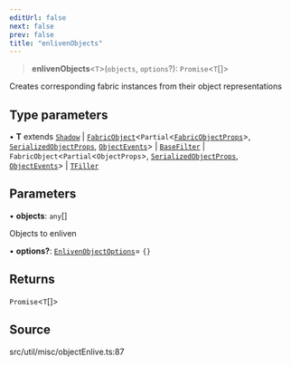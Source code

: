 ```yaml
---
editUrl: false
next: false
prev: false
title: "enlivenObjects"
---
```


> **enlivenObjects**\<`T`\>(`objects`, `options`?): `Promise`\<`T`[]\>

Creates corresponding fabric instances from their object representations

## Type parameters

• **T** extends [`Shadow`](../../../classes/Shadow.md) \| [`FabricObject`](../../../classes/FabricObject.md)\<`Partial`\<[`FabricObjectProps`](../../../interfaces/FabricObjectProps.md)\>, [`SerializedObjectProps`](../../../interfaces/SerializedObjectProps.md), [`ObjectEvents`](../../../interfaces/ObjectEvents.md)\> \| [`BaseFilter`](../../filters/classes/BaseFilter.md) \| `FabricObject`\<`Partial`\<`ObjectProps`\>, [`SerializedObjectProps`](../../../interfaces/SerializedObjectProps.md), [`ObjectEvents`](../../../interfaces/ObjectEvents.md)\> \| [`TFiller`](../../../type-aliases/TFiller.md)

## Parameters

• **objects**: `any`[]

Objects to enliven

• **options?**: [`EnlivenObjectOptions`](../type-aliases/EnlivenObjectOptions.md)= `{}`

## Returns

`Promise`\<`T`[]\>

## Source

src/util/misc/objectEnlive.ts:87
